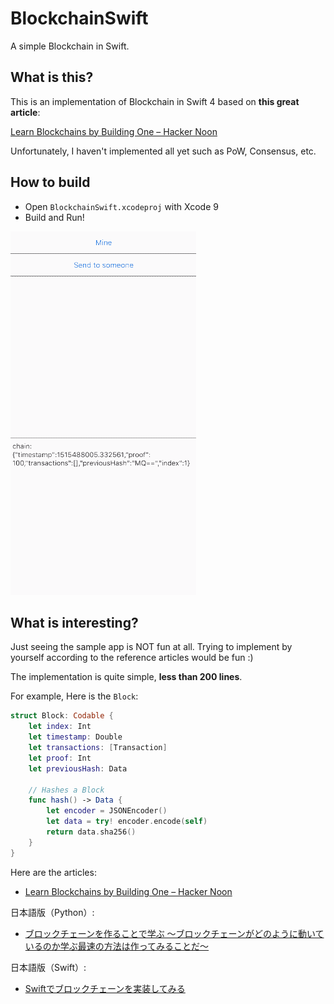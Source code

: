 # BlockchainSwift

A simple Blockchain in Swift.

## What is this?

This is an implementation of Blockchain in Swift 4 based on **this great article**:

[Learn Blockchains by Building One – Hacker Noon](https://hackernoon.com/learn-blockchains-by-building-one-117428612f46)

Unfortunately, I haven't implemented all yet such as PoW, Consensus, etc.

## How to build

- Open `BlockchainSwift.xcodeproj` with Xcode 9
- Build and Run!

![](blockchainsample.gif)

## What is interesting?

Just seeing the sample app is NOT fun at all. Trying to implement by yourself according to the reference articles would be fun :)

The implementation is quite simple, **less than 200 lines**.

For example, Here is the `Block`:

```swift:Block.swift
struct Block: Codable {
    let index: Int
    let timestamp: Double
    let transactions: [Transaction]
    let proof: Int
    let previousHash: Data

    // Hashes a Block
    func hash() -> Data {
        let encoder = JSONEncoder()
        let data = try! encoder.encode(self)
        return data.sha256()
    }
}
```

Here are the articles:

- [Learn Blockchains by Building One – Hacker Noon](https://hackernoon.com/learn-blockchains-by-building-one-117428612f46)

日本語版（Python）:

- [ブロックチェーンを作ることで学ぶ 〜ブロックチェーンがどのように動いているのか学ぶ最速の方法は作ってみることだ〜](https://qiita.com/hidehiro98/items/841ece65d896aeaa8a2a)

日本語版（Swift）:

- [Swiftでブロックチェーンを実装してみる]()